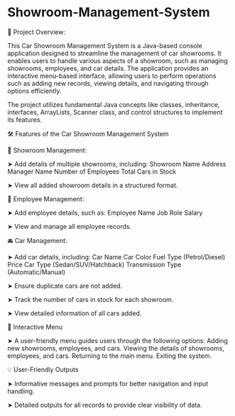 # Showroom-Management-System

🚗 Project Overview: 

This Car Showroom Management System is a Java-based console application designed to streamline the management of car showrooms. It enables users to handle various aspects of a showroom, such as managing showrooms, employees, and car details. The application provides an interactive menu-based interface, allowing users to perform operations such as adding new records, viewing details, and navigating through options efficiently.

The project utilizes fundamental Java concepts like classes, inheritance, interfaces, ArrayLists, Scanner class, and control structures to implement its features.


🛠️ Features of the Car Showroom Management System


📂 Showroom Management:

➤ Add details of multiple showrooms, including:
Showroom Name
Address
Manager Name
Number of Employees
Total Cars in Stock

➤ View all added showroom details in a structured format.


👔 Employee Management: 

➤ Add employee details, such as:
Employee Name
Job Role
Salary

➤ View and manage all employee records.



🚘 Car Management:

➤ Add car details, including:
Car Name
Car Color
Fuel Type (Petrol/Diesel)
Price
Car Type (Sedan/SUV/Hatchback)
Transmission Type (Automatic/Manual)

➤ Ensure duplicate cars are not added.

➤ Track the number of cars in stock for each showroom.

➤ View detailed information of all cars added.



📑 Interactive Menu

➤ A user-friendly menu guides users through the following options:
Adding new showrooms, employees, and cars.
Viewing the details of showrooms, employees, and cars.
Returning to the main menu.
Exiting the system.


💡 User-Friendly Outputs

➤ Informative messages and prompts for better navigation and input handling.

➤ Detailed outputs for all records to provide clear visibility of data.


